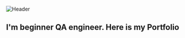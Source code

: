 ![Header](https://github.com/AspireVX15/AspireVX15/blob/main/assets/banner_github.gif)

## I'm beginner QA engineer. Here is my Portfolio


